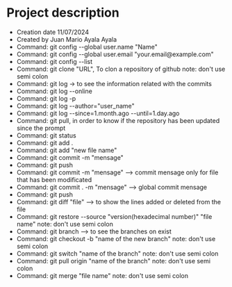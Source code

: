 <h1> Project description </h1>
<ul>
  <li>Creation date 11/07/2024</li>
  <li>Created by Juan Mario Ayala Ayala</li>
  <li>Command: git config --global user.name "Name"</li>
  <li>Command: git config --global user.email "your.email@example.com"</li>
  <li>Command: git config --list</li>
  <li>Command: git clone "URL", To clon a repository of github note: don't use semi colon</li>
  <li>Command: git log -> to see the information related with the commits </li>
  <li>Command: git log --online </li>
  <li>Command: git log -p </li>
  <li>Command: git log --author="user_name"</li>
  <li>Command: git log --since=1.month.ago --until=1.day.ago </li>
  <li>Command: git pull, in order to know if the repository has been updated since the prompt</li>
  <li>Command: git status</li>
  <li>Command: git add .</li>
  <li>Command: git add "new file name"</li>
  <li>Command: git commit -m "mensage"</li>
  <li>Command: git push</li>
  <li>Command: git commit -m "mensage" --> commit mensage only for file that has been modificated</li>
  <li>Command: git commit . -m "mensage" --> global commit mensage</li>
  <li>Command: git push</li>
  <li>Command: git diff "file" --> to show the lines added or deleted from the file</li>
  <li>Command: git restore --source "version(hexadecimal number)" "file name"  note: don't use semi colon</li>
  <li>Command: git branch --> to see the branches on exist </li>
  <li>Command: git checkout -b "name of the new branch" note: don't use semi colon</li>
  <li>Command: git switch "name of the branch" note: don't use semi colon</li>
  <li>Command: git pull origin "name of the branch" note: don't use semi colon</li>
  <li>Command: git merge "file name" note: don't use semi colon</li>
</ul>
